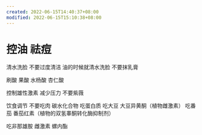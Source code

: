 ```yaml
---
created: 2022-06-15T14:40:37+08:00
modified: 2022-06-15T15:10:38+08:00
---
```


# 控油 祛痘

清水洗脸 不要过度清洁 油的时候就清水洗脸 不要抹乳膏

刷酸 果酸 水杨酸 杏仁酸

控制雄性激素 减少压力 不要紫薇

饮食调节
不要吃肉 碳水化合物 吃蛋白质
吃大豆 大豆异黄酮（植物雌激素）
吃番茄 番茄红素（植物的双氢睾酮转化酶抑制剂）

吃非那雄胺 雌激素 螺内酯
